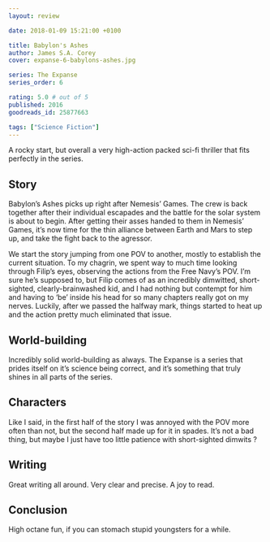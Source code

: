 ```yaml
---
layout: review

date: 2018-01-09 15:21:00 +0100

title: Babylon's Ashes
author: James S.A. Corey
cover: expanse-6-babylons-ashes.jpg

series: The Expanse
series_order: 6

rating: 5.0 # out of 5
published: 2016
goodreads_id: 25877663

tags: ["Science Fiction"]
---
```


A rocky start, but overall a very high-action packed sci-fi thriller that fits perfectly in the series.

<!--more-->

## Story

Babylon’s Ashes picks up right after Nemesis’ Games. The crew is back together after their individual escapades and the battle for the solar system is about to begin. After getting their asses handed to them in Nemesis’ Games, it’s now time for the thin alliance between Earth and Mars to step up, and take the fight back to the agressor.

We start the story jumping from one POV to another, mostly to establish the current situation. To my chagrin, we spent way to much time looking through Filip’s eyes, observing the actions from the Free Navy’s POV. I’m sure he’s supposed to, but Filip comes of as an incredibly dimwitted, short-sighted, clearly-brainwashed kid, and I had nothing but contempt for him and having to ‘be’ inside his head for so many chapters really got on my nerves. Luckily, after we passed the halfway mark, things started to heat up and the action pretty much eliminated that issue.

## World-building

Incredibly solid world-building as always. The Expanse is a series that prides itself on it’s science being correct, and it’s something that truly shines in all parts of the series.

## Characters

Like I said, in the first half of the story I was annoyed with the POV more often than not, but the second half made up for it in spades. It’s not a bad thing, but maybe I just have too little patience with short-sighted dimwits ?

## Writing

Great writing all around. Very clear and precise. A joy to read.

## Conclusion

High octane fun, if you can stomach stupid youngsters for a while.

